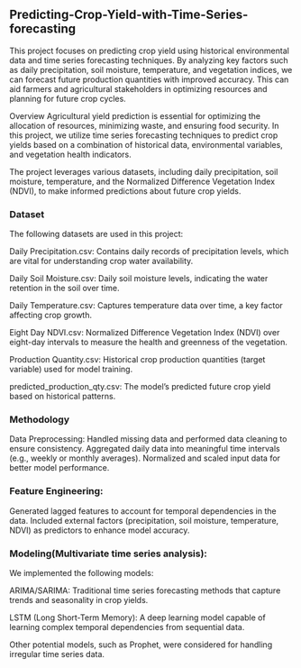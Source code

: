 ## Predicting-Crop-Yield-with-Time-Series-forecasting

This project focuses on predicting crop yield using historical environmental data and time series forecasting techniques. By analyzing key factors such as daily precipitation, soil moisture, temperature, and vegetation indices, we can forecast future production quantities with improved accuracy. This can aid farmers and agricultural stakeholders in optimizing resources and planning for future crop cycles.

Overview
Agricultural yield prediction is essential for optimizing the allocation of resources, minimizing waste, and ensuring food security. In this project, we utilize time series forecasting techniques to predict crop yields based on a combination of historical data, environmental variables, and vegetation health indicators.

The project leverages various datasets, including daily precipitation, soil moisture, temperature, and the Normalized Difference Vegetation Index (NDVI), to make informed predictions about future crop yields.

### Dataset
The following datasets are used in this project:

Daily Precipitation.csv: Contains daily records of precipitation levels, which are vital for understanding crop water availability.

Daily Soil Moisture.csv: Daily soil moisture levels, indicating the water retention in the soil over time.

Daily Temperature.csv: Captures temperature data over time, a key factor affecting crop growth.

Eight Day NDVI.csv: Normalized Difference Vegetation Index (NDVI) over eight-day intervals to measure the health and greenness of the vegetation.

Production Quantity.csv: Historical crop production quantities (target variable) used for model training.

predicted_production_qty.csv: The model’s predicted future crop yield based on historical patterns.

### Methodology
Data Preprocessing:
Handled missing data and performed data cleaning to ensure consistency.
Aggregated daily data into meaningful time intervals (e.g., weekly or monthly averages).
Normalized and scaled input data for better model performance.

### Feature Engineering:
Generated lagged features to account for temporal dependencies in the data.
Included external factors (precipitation, soil moisture, temperature, NDVI) as predictors to enhance model accuracy.

### Modeling(Multivariate time series analysis):

We implemented the following models:

ARIMA/SARIMA: Traditional time series forecasting methods that capture trends and seasonality in crop yields.

LSTM (Long Short-Term Memory): A deep learning model capable of learning complex temporal dependencies from sequential data.

Other potential models, such as Prophet, were considered for handling irregular time series data.
